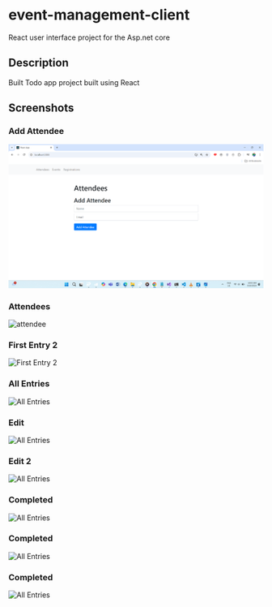 # event-management-client

 React user interface project for the Asp.net core 
 
## Description
Built Todo app project built using  React
## Screenshots

### Add Attendee
![attendee](src/Screenshot/Screenshot%202024-09-10%20100336.png)

### Attendees
![attendee](src/Screenshots/Screenshot%202024-09-10%20103610.png)

### First Entry 2
![First Entry 2](src/Screenshots/Screenshot%202024-09-10%20103720.png)

### All Entries
![All Entries](src/Screenshots/Screenshot%202024-09-10%20103746.png)

### Edit
![All Entries](src/Screenshots/Screenshot%202024-09-10%20104035.png)

### Edit 2
![All Entries](src/Screenshots/Screenshot%202024-09-10%20104259.png)

### Completed
![All Entries](src/Screenshots/Screenshot%202024-09-10%20104427.png)
### Completed
![All Entries](src/Screenshots/Screenshot%202024-09-10%20113246.png)
### Completed
![All Entries](src/Screenshots/Screenshot%202024-09-10%20113308.png)
